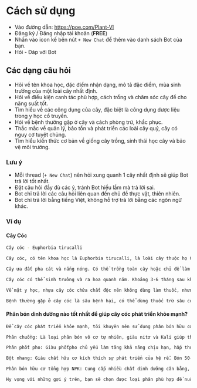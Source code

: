 # Cách sử dụng

- Vào đường dẫn: https://poe.com/Plant-VI 
- Đăng ký / Đăng nhập tài khoản (**FREE**)
- Nhấn vào icon kế bên nút `+ New Chat` để thêm vào danh sách Bot của bạn.
- Hỏi - Đáp với Bot

## Các dạng câu hỏi

- Hỏi về tên khoa học, đặc điểm nhận dạng, mô tả đặc điểm, mùa sinh trưởng của một loài cây nhất định.
- Hỏi về điều kiện canh tác phù hợp, cách trồng và chăm sóc cây để cho năng suất tốt.
- Tìm hiểu về các công dụng của cây, đặc biệt là công dụng dược liệu trong y học cổ truyền.
- Hỏi về bệnh thường gặp ở cây và cách phòng trừ, khắc phục.
- Thắc mắc về quản lý, bảo tồn và phát triển các loài cây quý, cây có nguy cơ tuyệt chủng.
- Tìm hiểu kiến thức cơ bản về giống cây trồng, sinh thái học cây và bảo vệ môi trường.

### Lưu ý
- Mỗi thread (`+ New Chat`) nên hỏi xung quanh 1 cây nhất định sẽ giúp Bot trả lời tốt nhất.
- Đặt câu hỏi đầy đủ các ý, tránh Bot hiểu lầm mà trả lời sai.
- Bot chỉ trả lời các câu hỏi liên quan đến chủ đề thực vật, thiên nhiên.
- Bot chỉ trả lời bằng tiếng Việt, không hỗ trợ trả lời bằng các ngôn ngữ khác.

### Ví dụ
#### Cây Cóc

```bash
Cây cóc - Euphorbia tirucalli

Cây cóc, có tên khoa học là Euphorbia tirucalli, là loài cây thuộc họ Cóc. Cây có thân mọc thẳng đứng, dạng trụ, có gai, cao từ 1-4m. Lá cây mọc so le, hình trái xoan hoặc hình trứng, mép lá có răng cưa, màu xanh lam sáng.

Cây ưa đất pha cát và nắng nóng. Có thể trồng toàn cây hoặc chỉ để làm hoa trang trí nhà cửa. Khi trồng, người trồng nên cẩn thận tránh tiếp xúc với nhựa cây vì có độc.

Cây cóc có thể sinh trưởng và ra hoa quanh năm. Khoảng 3-6 tháng sau khi trồng, cây bắt đầu cho những chùm hoa trắng nhỏ mọc ở ngọn.

Về mặt y học, nhựa cây cóc chứa chất độc nên không dùng làm thuốc, nhưng người ta đã chiết xuất thành công một số hợp chất có tác dụng chống ung thư và kháng khuẩn từ loài cây này.

Bệnh thường gặp ở cây cóc là sâu bệnh hại, có thể dùng thuốc trừ sâu có đăng ký để phòng trừ kịp thời.
```

#### Phân bón dinh dưỡng nào tốt nhất để giúp cây cóc phát triển khỏe mạnh?

```bash
Để cây cóc phát triển khỏe mạnh, tôi khuyên nên sử dụng phân bón hữu cơ có chứa nhiều chất dinh dưỡng sau:

Phân chuồng: Là loại phân bón vô cơ tự nhiên, giàu nitơ và Kali giúp thúc đẩy sự phát triển của cây. Nên trộn phân chuồng với đất trước khi trồng, bón khoảng 200-300g/cây/lần vài tháng/lần.

Phân phốt pho: Giàu phốtpho chủ yếu làm tăng khả năng chịu hạn, hấp thụ dinh dưỡng của cây. Bón khoảng 50-100g/cây/lần khi cây cao 20-30cm và sau mỗi 6 tháng.

Bột nhang: Giàu chất hữu cơ kích thích sự phát triển của hệ rễ. Bón 50-100g/cây/đợt khi trồng giống và mỗi 3-6 tháng/lần.

Phân bón hữu cơ tổng hợp NPK: Cung cấp nhiều chất dinh dưỡng cân bằng, bón 100-200g/cây/lần cách nhau 2-3 tháng cho kết quả tốt nhất.

Hy vọng với những gợi ý trên, bạn sẽ chọn được loại phân phù hợp để nuôi dưỡng sức khỏe cho cây cóc. Hãy liên hệ nếu cần hướng dẫn chi tiết hơn.
```
